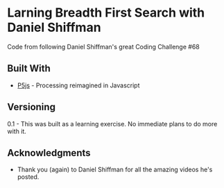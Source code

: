 # Larning Breadth First Search with Daniel Shiffman

Code from following Daniel Shiffman's great Coding Challenge #68


## Built With

* [P5js](http://www.p5js.org/) - Processing reimagined in Javascript

## Versioning

0.1 - This was built as a learning exercise. No immediate plans to do more with it.

## Acknowledgments

* Thank you (again) to Daniel Shiffman for all the amazing videos he's posted.
